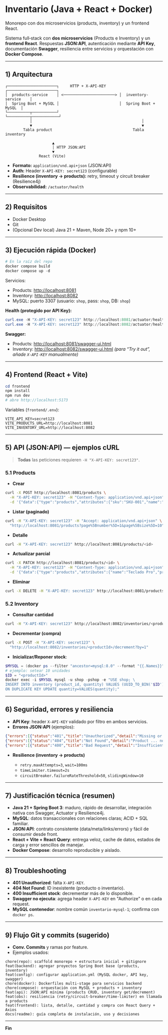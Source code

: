 # Inventario (Java + React + Docker)
Monorepo con dos microservicios (products, inventory) y un frontend React.

Sistema full‑stack con **dos microservicios** (Products e Inventory) y un **frontend React**. Respuestas **JSON:API**, autenticación mediante **API Key**, documentación **Swagger**, resiliencia entre servicios y orquestación con **Docker Compose**.

---

## 1) Arquitectura

```
┌──────────────────────┐     HTTP + X-API-KEY     ┌──────────────────────┐
│  products-service    │ <───────────────────────> │  inventory-service    │
│  Spring Boot + MySQL │                           │  Spring Boot + MySQL  │
└──────────┬───────────┘                           └──────────┬────────────┘
           │                                                 │
           ▼                                                 ▼
        Tabla product                                    Tabla inventory

                     ▲
                     │ HTTP JSON:API
                     ▼
               React (Vite)
```

* **Formato:** `application/vnd.api+json` (JSON:API)
* **Auth:** Header `X-API-KEY: secret123` (configurable)
* **Resilience (inventory → products):** retry, timeout y circuit breaker (Resilience4j)
* **Observabilidad:** `/actuator/health`

---

## 2) Requisitos

* Docker Desktop
* Git
* (Opcional Dev local) Java 21 + Maven, Node 20+ y npm 10+

---

## 3) Ejecución rápida (Docker)

```powershell
# En la raíz del repo
docker compose build
docker compose up -d
```

Servicios:

* Products: [http://localhost:8081](http://localhost:8081)
* Inventory: [http://localhost:8082](http://localhost:8082)
* MySQL: puerto 3307 (usuario: `shop`, pass: `shop`, DB: `shop`)

**Health (protegido por API Key):**

```powershell
curl.exe -H "X-API-KEY: secret123" http://localhost:8081/actuator/health
curl.exe -H "X-API-KEY: secret123" http://localhost:8082/actuator/health
```

**Swagger:**

* Products: [http://localhost:8081/swagger-ui.html](http://localhost:8081/swagger-ui.html)
* Inventory: [http://localhost:8082/swagger-ui.html](http://localhost:8082/swagger-ui.html)
  *(para “Try it out”, añade `X-API-KEY` manualmente)*

---

## 4) Frontend (React + Vite)

```powershell
cd frontend
npm install
npm run dev
# abre http://localhost:5173
```

Variables (`frontend/.env`):

```
VITE_API_KEY=secret123
VITE_PRODUCTS_URL=http://localhost:8081
VITE_INVENTORY_URL=http://localhost:8082
```

---

## 5) API (JSON:API) — ejemplos cURL

> **Todas** las peticiones requieren `-H "X-API-KEY: secret123"`.

### 5.1 Products

* **Crear**

```bash
curl -X POST http://localhost:8081/products \
  -H "X-API-KEY: secret123" -H "Content-Type: application/vnd.api+json" \
  -d '{"data":{"type":"products","attributes":{"sku":"SKU-001","name":"Teclado","description":"Teclado mecánico","price":59.90}}}'
```

* **Listar (paginado)**

```bash
curl -H "X-API-KEY: secret123" -H "Accept: application/vnd.api+json" \
  "http://localhost:8081/products?page%5Bnumber%5D=1&page%5Bsize%5D=10"
```

* **Detalle**

```bash
curl -H "X-API-KEY: secret123" http://localhost:8081/products/<id>
```

* **Actualizar parcial**

```bash
curl -X PATCH http://localhost:8081/products/<id> \
  -H "X-API-KEY: secret123" -H "Content-Type: application/vnd.api+json" \
  -d '{"data":{"type":"products","attributes":{"name":"Teclado Pro","price":79.90}}}'
```

* **Eliminar**

```bash
curl -X DELETE -H "X-API-KEY: secret123" http://localhost:8081/products/<id>
```

### 5.2 Inventory

* **Consultar cantidad**

```bash
curl -H "X-API-KEY: secret123" http://localhost:8082/inventories/<productId>
```

* **Decrementar (compra)**

```bash
curl -X POST -H "X-API-KEY: secret123" \
  "http://localhost:8082/inventories/<productId>/decrement?by=1"
```

* **Inicializar/Reponer stock**:

```powershell
$MYSQL = (docker ps --filter "ancestor=mysql:8.0" --format "{{.Names}}"); if ([string]::IsNullOrWhiteSpace($MYSQL)) { $MYSQL = "inventario-mysql-1" }
# ejemplo: setear 10 unidades
$ID = "<productId>"
docker exec -i $MYSQL mysql -u shop -pshop -e "USE shop; \
INSERT INTO inventory (product_id, quantity) VALUES (UUID_TO_BIN('$ID'), 10) \
ON DUPLICATE KEY UPDATE quantity=VALUES(quantity);"
```

---

## 6) Seguridad, errores y resiliencia

* **API Key**: header `X-API-KEY` validado por filtro en ambos servicios.
* **Errores JSON:API** (ejemplos):

```json
{"errors":[{"status":"401","title":"Unauthorized","detail":"Missing or invalid API key"}]}
{"errors":[{"status":"404","title":"Not Found","detail":"Product ... not found"}]}
{"errors":[{"status":"400","title":"Bad Request","detail":"Insufficient stock"}]}
```

* **Resilience (inventory → products)**

  * `retry.maxAttempts=3`, `wait=100ms`
  * `timeLimiter.timeout=2s`
  * `circuitBreaker.failureRateThreshold=50`, `slidingWindow=10`

---

## 7) Justificación técnica (resumen)

* **Java 21 + Spring Boot 3**: maduro, rápido de desarrollar, integración nativa con Swagger, Actuator y Resilience4j.
* **MySQL**: datos transaccionales con relaciones claras; ACID + SQL familiar.
* **JSON:API**: contrato consistente (data/meta/links/errors) y fácil de consumir desde front.
* **React + Vite + React Query**: entrega veloz, cache de datos, estados de carga y error sencillos de manejar.
* **Docker Compose**: desarrollo reproducible y aislado.

---

## 8) Troubleshooting

* **401 Unauthorized**: falta `X-API-KEY`.
* **404 Not Found**: ID inexistente (producto o inventario).
* **400 Insufficient stock**: decrementar más de lo disponible.
* **Swagger no ejecuta**: agrega header `X-API-KEY` en "Authorize" o en cada request.
* **MySQL contenedor**: nombre común `inventario-mysql-1`; confirma con `docker ps`.

---

## 9) Flujo Git y commits (sugerido)

* **Conv. Commits** y ramas por feature.
* Ejemplos usados:

```
chore(repo): scaffold monorepo + estructura inicial + gitignore
feat(backend): agregar proyectos Spring Boot base (products, inventory)
feat(config): configurar application.yml (MySQL docker, API key, swagger)
chore(docker): Dockerfiles multi-stage para servicios backend
chore(compose): orquestación con MySQL + products + inventory
feat(api): JSON:API mínima (products CRUD, inventory get/decrement)
feat(obs): resiliencia (retry/circuit-breaker/time-limiter) en llamada a products
feat(frontend): lista, detalle, cantidad y compra con React Query + Axios
docs(readme): guía completa de instalación, uso y decisiones
```

---


**Fin** 
